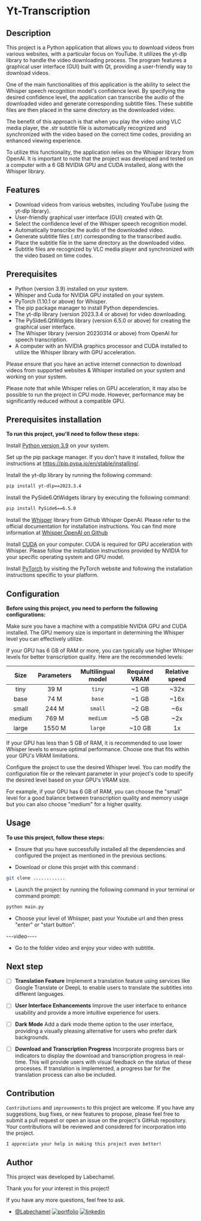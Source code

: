 
# Yt-Transcription

## Description

This project is a Python application that allows you to download videos from various websites, with a particular focus on YouTube. It utilizes the yt-dlp library to handle the video downloading process. The program features a graphical user interface (GUI) built with Qt, providing a user-friendly way to download videos.

One of the main functionalities of this application is the ability to select the Whisper speech recognition model's confidence level. By specifying the desired confidence level, the application can transcribe the audio of the downloaded video and generate corresponding subtitle files. These subtitle files are then placed in the same directory as the downloaded video.

The benefit of this approach is that when you play the video using VLC media player, the .str subtitle file is automatically recognized and synchronized with the video based on the correct time codes, providing an enhanced viewing experience.

To utilize this functionality, the application relies on the Whisper library from OpenAI. It is important to note that the project was developed and tested on a computer with a 6 GB NVIDIA GPU and CUDA installed, along with the Whisper library.



## Features

- Download videos from various websites, including YouTube (using the yt-dlp library).
- User-friendly graphical user interface (GUI) created with Qt.
- Select the confidence level of the Whisper speech recognition model.
- Automatically transcribe the audio of the downloaded video.
- Generate subtitle files (.str) corresponding to the transcribed audio.
- Place the subtitle file in the same directory as the downloaded video.
- Subtitle files are recognized by VLC media player and synchronized with the video based on time codes.


## Prerequisites

- Python (version 3.9) installed on your system.
- Whisper and Cuda for NVIDIA GPU installed on your system.
- PyTorch (1.10.1 or above) for Whisper.
- The pip package manager to install Python dependencies.
- The yt-dlp library (version 2023.3.4 or above) for video downloading.
- The PySide6.QtWidgets library (version 6.5.0 or above) for creating the graphical user interface.
- The Whisper library (version 20230314 or above) from OpenAI for speech transcription.
- A computer with an NVIDIA graphics processor and CUDA installed to utilize the Whisper library with GPU acceleration.

Please ensure that you have an active internet connection to download videos from supported websites & Whisper installed on your system and working on your system. 

Please note that while Whisper relies on GPU acceleration, it may also be possible to run the project in CPU mode. However, performance may be significantly reduced without a compatible GPU.
## Prerequisites installation

**To run this project, you'll need to follow these steps:**

Install [Python version 3.9](https://www.python.org/downloads/) on your system.

Set up the pip package manager. If you don't have it installed, follow the instructions at https://pip.pypa.io/en/stable/installing/.

Install the yt-dlp library by running the following command:

```bash
pip install yt-dlp==2023.3.4
```

Install the PySide6.QtWidgets library by executing the following command:
```bash
pip install PySide6==6.5.0
```
Install the [Whisper](https://github.com/openai/whisper) library from Github Whisper OpenAI. Please refer to the official documentation for installation instructions. You can find more information at [Whisper OpenAI on Github](https://github.com/openai/whisper)

Install [CUDA](https://developer.nvidia.com/cuda-downloads?target_os=Windows&target_arch=x86_64&target_version=11) on your computer. CUDA is required for GPU acceleration with Whisper. Please follow the installation instructions provided by NVIDIA for your specific operating system and GPU model.

Install [PyTorch](https://pytorch.org/get-started/locally/) by visiting the PyTorch website and following the installation instructions specific to your platform.

## Configuration

**Before using this project, you need to perform the following configurations:**

Make sure you have a machine with a compatible NVIDIA GPU and CUDA installed. The GPU memory size is important in determining the Whisper level you can effectively utilize.

If your GPU has 6 GB of RAM or more, you can typically use higher Whisper levels for better transcription quality. Here are the recommended levels:

|  Size  | Parameters | Multilingual model | Required VRAM | Relative speed |
|:------:|:----------:|:------------------:|:-------------:|:--------------:|
|  tiny  |    39 M    |       `tiny`       |     ~1 GB     |      ~32x      |
|  base  |    74 M    |       `base`       |     ~1 GB     |      ~16x      |
| small  |   244 M    |       `small`      |     ~2 GB     |      ~6x       |
| medium |   769 M    |      `medium`      |     ~5 GB     |      ~2x       |
| large  |   1550 M   |      `large`       |    ~10 GB     |       1x       |

If your GPU has less than 5 GB of RAM, it is recommended to use lower Whisper levels to ensure optimal performance. Choose one that fits within your GPU's VRAM limitations.

Configure the project to use the desired Whisper level. You can modify the configuration file or the relevant parameter in your project's code to specify the desired level based on your GPU's VRAM size.

For example, if your GPU has 6 GB of RAM, you can choose the "small" level for a good balance between transcription quality and memory usage but you can also choose "medium" for a higher quality.
## Usage

**To use this project, follow these steps:**

- Ensure that you have successfully installed all the dependencies and configured the project as mentioned in the previous sections.

- Download or clone this projet with this command :
```bash
git clone ............
```

- Launch the project by running the following command in your terminal or command prompt:
```bash
python main.py
```

- Choose your level of Whiisper, past your Youtube url and then press "enter" or  "start button".

---video----

- Go to the folder video and enjoy your video with subtitle. 
## Next step



- [ ]  **Translation Feature**
Implement a translation feature using services like Google Translate or DeepL to enable users to translate the subtitles into different languages.

- [ ]  **User Interface Enhancements**
Improve the user interface to enhance usability and provide a more intuitive experience for users.

- [ ]  **Dark Mode**
Add a dark mode theme option to the user interface, providing a visually pleasing alternative for users who prefer dark backgrounds.

- [ ]  **Download and Transcription Progress**
Incorporate progress bars or indicators to display the download and transcription progress in real-time. This will provide users with visual feedback on the status of these processes. If translation is implemented, a progress bar for the translation process can also be included.
## Contribution

`Contributions` and `improvements` to this project are welcome. If you have any suggestions, bug fixes, or new features to propose, please feel free to submit a pull request or open an issue on the project's GitHub repository. Your contributions will be reviewed and considered for incorporation into the project.

`I appreciate your help in making this project even better!`
## Author

This project was developed by Labechamel. 

Thank you for your interest in this project!

If you have any more questions, feel free to ask.

- [@Labechamel](https://github.com/Labechamel)
[![portfolio](https://img.shields.io/badge/my_portfolio-000?style=for-the-badge&logo=ko-fi&logoColor=white)](https://simonbechu.me/)
[![linkedin](https://img.shields.io/badge/linkedin-0A66C2?style=for-the-badge&logo=linkedin&logoColor=white)](https://www.linkedin.com/in/bechu-simon/)
